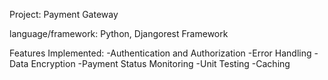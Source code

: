 Project: Payment Gateway

language/framework: Python, Djangorest Framework

Features Implemented:
-Authentication and Authorization
-Error Handling
-Data Encryption
-Payment Status Monitoring
-Unit Testing
-Caching
